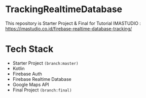 # TrackingRealtimeDatabase

This repository is Starter Project & Final for Tutorial IMASTUDIO : https://imastudio.co.id/firebase-realtime-database-tracking/

# Tech Stack

- Starter Project `(branch:master)`
- Kotlin
- Firebase Auth
- Firebase Realtime Database
- Google Maps API
- Final Project `(branch:final)`
